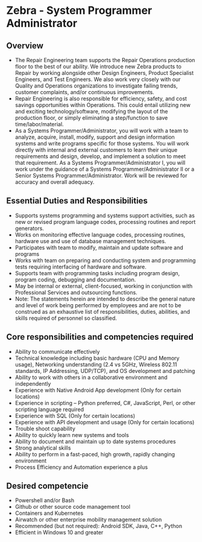 # Zebra - System Programmer Administrator

## Overview

- The Repair Engineering team supports the Repair Operations production floor to the best of our ability. We introduce new Zebra products to Repair by working alongside other Design Engineers, Product Specialist Engineers, and Test Engineers. We also work very closely with our Quality and Operations organizations to investigate failing trends, customer complaints, and/or continuous improvements.
- Repair Engineering is also responsible for efficiency, safety, and cost savings opportunities within Operations. This could entail utilizing new and exciting technology/software, modifying the layout of the production floor, or simply eliminating a step/function to save time/labor/material.
- As a Systems Programmer/Administrator, you will work with a team to analyze, acquire, install, modify, support and design information systems and write programs specific for those systems. You will work directly with internal and external customers to learn their unique requirements and design, develop, and implement a solution to meet that requirement. As a Systems Programmer/Administrator I, you will work under the guidance of a Systems Programmer/Administrator II or a Senior Systems Programmer/Administrator. Work will be reviewed for accuracy and overall adequacy.

## Essential Duties and Responsibilities

- Supports systems programming and systems support activities, such as new or revised program language codes, processing routines and report generators.
- Works on monitoring effective language codes, processing routines, hardware use and use of database management techniques.
- Participates with team to modify, maintain and update software and programs
- Works with team on preparing and conducting system and programming tests requiring interfacing of hardware and software.
- Supports team with programming tasks including program design, program coding, debugging and documentation.
- May be internal or external, client-focused, working in conjunction with Professional Services and outsourcing functions.
- Note: The statements herein are intended to describe the general nature and level of work being performed by employees and are not to be construed as an exhaustive list of responsibilities, duties, abilities, and skills required of personnel so classified.

## Core responsibilities and competencies required

- Ability to communicate effectively
- Technical knowledge including basic hardware (CPU and Memory usage), Networking understanding (2.4 vs 5GHz, Wireless 802.11 standards, IP Addressing, UDP/TCP), and OS development and patching
- Ability to work with others in a collaborative environment and independently
- Experience with Native Android App development (Only for certain locations)
- Experience in scripting – Python preferred, C#, JavaScript, Perl, or other scripting language required
- Experience with SQL (Only for certain locations)
- Experience with API development and usage (Only for certain locations)
- Trouble shoot capability
- Ability to quickly learn new systems and tools
- Ability to document and maintain up to date systems procedures
- Strong analytical skills
- Ability to perform in a fast-paced, high growth, rapidly changing environment
- Process Efficiency and Automation experience a plus

## Desired competencie

- Powershell and/or Bash
- Github or other source code management tool
- Containers and Kubernetes
- Airwatch or other enterprise mobility management solution
- Recommended (but not required): Android SDK, Java, C++, Python
- Efficient in Windows 10 and greater
